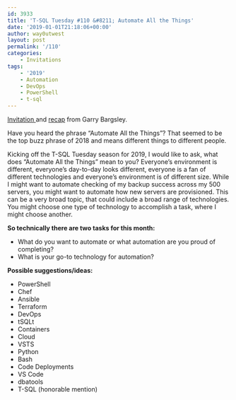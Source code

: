 ```yaml
---
id: 3933
title: 'T-SQL Tuesday #110 &#8211; Automate All the Things'
date: '2019-01-01T21:18:06+00:00'
author: way0utwest
layout: post
permalink: '/110'
categories:
    - Invitations
tags:
    - '2019'
    - Automation
    - DevOps
    - PowerShell
    - t-sql
---
```


[Invitation ](https://garrybargsley.com/t-sql-tuesday-110-automate-all-the-things/)and [recap](https://garrybargsley.com/t-sql-tuesday-110-automate-all-the-things-recap/) from Garry Bargsley.

Have you heard the phrase “Automate All the Things”? That seemed to be the top buzz phrase of 2018 and means different things to different people.

Kicking off the T-SQL Tuesday season for 2019, I would like to ask, what does “Automate All the Things” mean to you? Everyone’s environment is different, everyone’s day-to-day looks different, everyone is a fan of different technologies and everyone’s environment is of different size. While I might want to automate checking of my backup success across my 500 servers, you might want to automate how new servers are provisioned. This can be a very broad topic, that could include a broad range of technologies. You might choose one type of technology to accomplish a task, where I might choose another.

**So technically there are two tasks for this month:**

- What do you want to automate or what automation are you proud of completing?
- What is your go-to technology for automation?

**Possible suggestions/ideas:**

- PowerShell
- Chef
- Ansible
- Terraform
- DevOps
- tSQLt
- Containers
- Cloud
- VSTS
- Python
- Bash
- Code Deployments
- VS Code
- dbatools
- T-SQL (honorable mention)